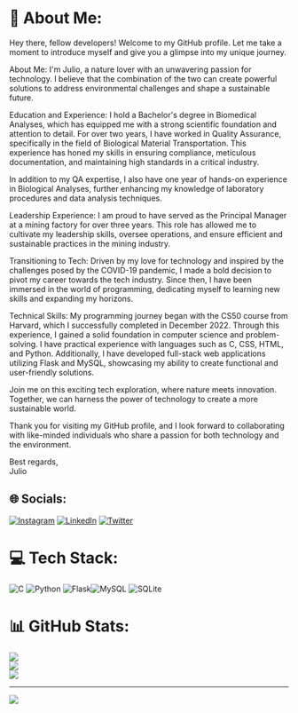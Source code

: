 # 💫 About Me:
Hey there, fellow developers! Welcome to my GitHub profile. Let me take a moment to introduce myself and give you a glimpse into my unique journey.<br>

About Me:
I'm Julio, a nature lover with an unwavering passion for technology. I believe that the combination of the two can create powerful solutions to address environmental challenges and shape a sustainable future.<br>

Education and Experience:
I hold a Bachelor's degree in Biomedical Analyses, which has equipped me with a strong scientific foundation and attention to detail. For over two years, I have worked in Quality Assurance, specifically in the field of Biological Material Transportation. This experience has honed my skills in ensuring compliance, meticulous documentation, and maintaining high standards in a critical industry.<br>

In addition to my QA expertise, I also have one year of hands-on experience in Biological Analyses, further enhancing my knowledge of laboratory procedures and data analysis techniques.<br>

Leadership Experience:
I am proud to have served as the Principal Manager at a mining factory for over three years. This role has allowed me to cultivate my leadership skills, oversee operations, and ensure efficient and sustainable practices in the mining industry.<br>

Transitioning to Tech:
Driven by my love for technology and inspired by the challenges posed by the COVID-19 pandemic, I made a bold decision to pivot my career towards the tech industry. Since then, I have been immersed in the world of programming, dedicating myself to learning new skills and expanding my horizons.<br>

Technical Skills:
My programming journey began with the CS50 course from Harvard, which I successfully completed in December 2022. Through this experience, I gained a solid foundation in computer science and problem-solving. I have practical experience with languages such as C, CSS, HTML, and Python. Additionally, I have developed full-stack web applications utilizing Flask and MySQL, showcasing my ability to create functional and user-friendly solutions.<br>

Join me on this exciting tech exploration, where nature meets innovation. Together, we can harness the power of technology to create a more sustainable world.<br>

Thank you for visiting my GitHub profile, and I look forward to collaborating with like-minded individuals who share a passion for both technology and the environment.<br>

Best regards,<br>
Julio<br>

## 🌐 Socials:
[![Instagram](https://img.shields.io/badge/Instagram-%23E4405F.svg?logo=Instagram&logoColor=white)](https://instagram.com/https://www.instagram.com/juliocezar_0/) [![LinkedIn](https://img.shields.io/badge/LinkedIn-%230077B5.svg?logo=linkedin&logoColor=white)](https://linkedin.com/in/https://www.linkedin.com/in/j%C3%BAlio-c%C3%A9zar-l-m-uch%C3%B4a-75ba5023b/) [![Twitter](https://img.shields.io/badge/Twitter-%231DA1F2.svg?logo=Twitter&logoColor=white)](https://twitter.com/https://twitter.com/uchoa_cezar) 

# 💻 Tech Stack:
![C](https://img.shields.io/badge/c-%2300599C.svg?style=for-the-badge&logo=c&logoColor=white) ![Python](https://img.shields.io/badge/python-3670A0?style=for-the-badge&logo=python&logoColor=ffdd54) ![Flask](https://img.shields.io/badge/flask-%23000.svg?style=for-the-badge&logo=flask&logoColor=white)![MySQL](https://img.shields.io/badge/mysql-%2300f.svg?style=for-the-badge&logo=mysql&logoColor=white) ![SQLite](https://img.shields.io/badge/sqlite-%2307405e.svg?style=for-the-badge&logo=sqlite&logoColor=white)
# 📊 GitHub Stats:
![](https://github-readme-stats.vercel.app/api?username=FractosOiluj&theme=dark&hide_border=false&include_all_commits=false&count_private=false)<br/>
![](https://github-readme-streak-stats.herokuapp.com/?user=FractosOiluj&theme=dark&hide_border=false)<br/>
![](https://github-readme-stats.vercel.app/api/top-langs/?username=FractosOiluj&theme=dark&hide_border=false&include_all_commits=false&count_private=false&layout=compact)

---
[![](https://visitcount.itsvg.in/api?id=FractosOiluj&icon=0&color=0)](https://visitcount.itsvg.in)

<!-- Proudly created with GPRM ( c) -->
